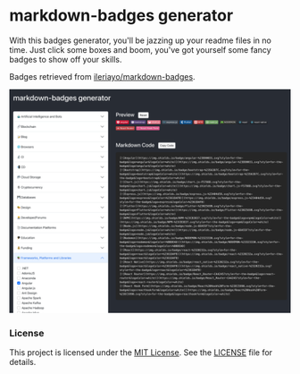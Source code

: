 # markdown-badges generator

With this badges generator, you'll be jazzing up your readme files in no time. Just click some boxes and boom, you've got yourself some fancy badges to show off your skills.

Badges retrieved from [ileriayo/markdown-badges](https://github.com/Ileriayo/markdown-badges/tree/master).

![Screenshot of App](React-App.png)

### License

This project is licensed under the [MIT License](https://github.com/Spiderpig86/Cirrus/blob/master/LICENSE). See the [LICENSE](LICENSE.md) file for details.
